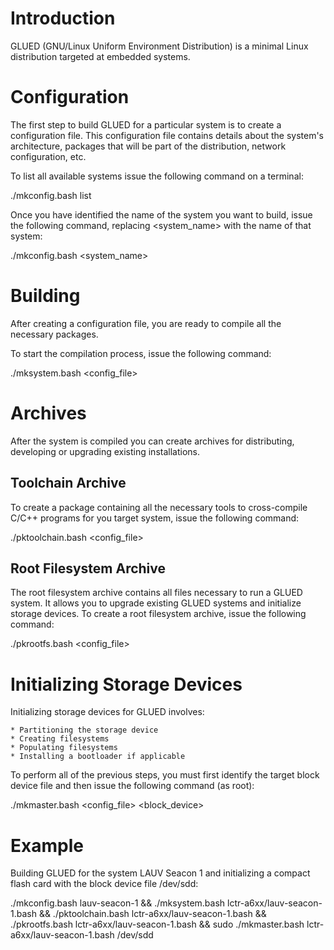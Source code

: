 Introduction
============

GLUED (GNU/Linux Uniform Environment Distribution) is a minimal Linux
distribution targeted at embedded systems.

Configuration
=============

The first step to build GLUED for a particular system is to create a
configuration file. This configuration file contains details about the
system's architecture, packages that will be part of the distribution,
network configuration, etc.

To list all available systems issue the following command on a
terminal:

./mkconfig.bash list

Once you have identified the name of the system you want to build,
issue the following command, replacing <system_name> with the name of
that system:

./mkconfig.bash <system_name>

Building
========

After creating a configuration file, you are ready to compile all the
necessary packages.

To start the compilation process, issue the following command:

./mksystem.bash <config_file>

Archives
========

After the system is compiled you can create archives for distributing,
developing or upgrading existing installations.

Toolchain Archive
-----------------

To create a package containing all the necessary tools to
cross-compile C/C++ programs for you target system, issue the
following command:

./pktoolchain.bash <config_file>

Root Filesystem Archive
-----------------------

The root filesystem archive contains all files necessary to run a
GLUED system. It allows you to upgrade existing GLUED systems and
initialize storage devices. To create a root filesystem archive, issue
the following command:

./pkrootfs.bash <config_file>

Initializing Storage Devices
============================

Initializing storage devices for GLUED involves:

    * Partitioning the storage device
    * Creating filesystems
    * Populating filesystems
    * Installing a bootloader if applicable

To perform all of the previous steps, you must first identify the
target block device file and then issue the following command (as
root):

./mkmaster.bash <config_file> <block_device>

Example
=======

Building GLUED for the system LAUV Seacon 1 and initializing a compact
flash card with the block device file /dev/sdd:

./mkconfig.bash lauv-seacon-1 &&
./mksystem.bash lctr-a6xx/lauv-seacon-1.bash &&
./pktoolchain.bash lctr-a6xx/lauv-seacon-1.bash &&
./pkrootfs.bash lctr-a6xx/lauv-seacon-1.bash &&
sudo ./mkmaster.bash lctr-a6xx/lauv-seacon-1.bash /dev/sdd
